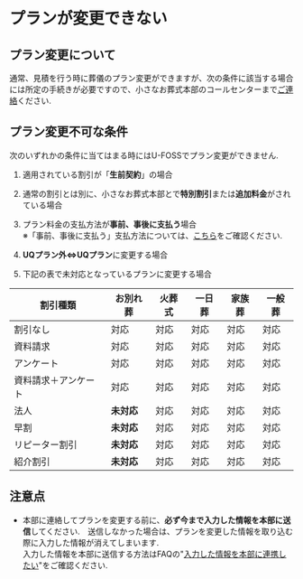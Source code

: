# プランが変更できない

## プラン変更について  
通常、見積を行う時に葬儀のプラン変更ができますが、次の条件に該当する場合には所定の手続きが必要ですので、小さなお葬式本部のコールセンターまで[ご連絡](../../contact/)ください. 

## プラン変更不可な条件  
次のいずれかの条件に当てはまる時にはU-FOSSでプラン変更ができません.  

1. 適用されている割引が「**生前契約**」の場合  

2. 通常の割引とは別に、小さなお葬式本部とで**特別割引**または**追加料金**がされている場合  

3. プラン料金の支払方法が**事前、事後に支払う**場合  
※「事前、事後に支払う」支払方法については、[こちら](../change_payment_method/)をご確認ください.  

4. **UQプラン外⇔UQプラン**に変更する場合  

5. 下記の表で未対応となっているプランに変更する場合  

|割引種類           |お別れ葬   |火葬式|一日葬|家族葬|一般葬|
|------------------|----------|------|------|-----|-----|
|割引なし           | 対応     | 対応  | 対応 | 対応 | 対応 |
|資料請求           | 対応     | 対応  | 対応 | 対応 | 対応 |
|アンケート         | 対応     | 対応  | 対応 | 対応 | 対応 |
|資料請求＋アンケート| 対応     | 対応  | 対応 | 対応 | 対応 |
|法人              |**未対応**| 対応  | 対応 | 対応 | 対応 |
|早割              |**未対応**| 対応  | 対応 | 対応 | 対応 |
|リピーター割引     |**未対応**| 対応  | 対応 | 対応 | 対応 |
|紹介割引          |**未対応**| 対応  | 対応 | 対応 | 対応 |


## 注意点
- 本部に連絡してプランを変更する前に、**必ず今まで入力した情報を本部に送信**してください.　送信しなかった場合は、プランを変更した情報を取り込む際に入力した情報が消えてしまいます.  
入力した情報を本部に送信する方法はFAQの"[入力した情報を本部に連携したい](../push_data)"をご確認ください. 
